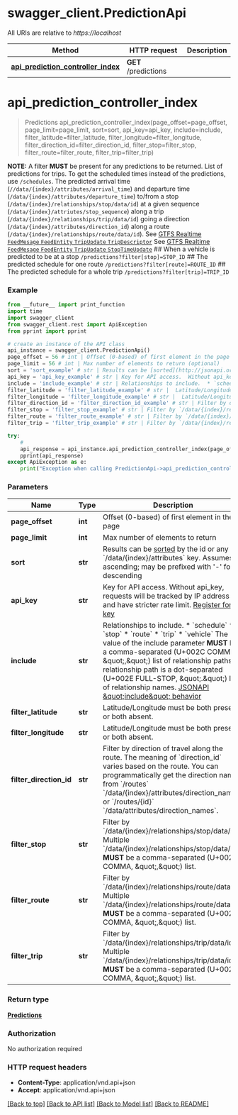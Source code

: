 # swagger_client.PredictionApi

All URIs are relative to *https://localhost*

Method | HTTP request | Description
------------- | ------------- | -------------
[**api_prediction_controller_index**](PredictionApi.md#api_prediction_controller_index) | **GET** /predictions | 


# **api_prediction_controller_index**
> Predictions api_prediction_controller_index(page_offset=page_offset, page_limit=page_limit, sort=sort, api_key=api_key, include=include, filter_latitude=filter_latitude, filter_longitude=filter_longitude, filter_direction_id=filter_direction_id, filter_stop=filter_stop, filter_route=filter_route, filter_trip=filter_trip)



**NOTE:** A filter **MUST** be present for any predictions to be returned.  List of predictions for trips.  To get the scheduled times instead of the predictions, use `/schedules`.  The predicted arrival time (`//data/{index}/attributes/arrival_time`) and departure time (`/data/{index}/attributes/departure_time`) to/from a stop (`/data/{index}/relationships/stop/data/id`) at a given sequence (`/data/{index}/attriutes/stop_sequence`) along a trip (`/data/{index}/relationships/trip/data/id`) going a direction (`/data/{index}/attributes/direction_id`) along a route (`/data/{index}/relationships/route/data/id`).  See [GTFS Realtime `FeedMesage` `FeedEntity` `TripUpdate` `TripDescriptor`](https://github.com/google/transit/blob/master/gtfs-realtime/spec/en/reference.md#message-tripdescriptor) See [GTFS Realtime `FeedMesage` `FeedEntity` `TripUpdate` `StopTimeUpdate`](https://github.com/google/transit/blob/master/gtfs-realtime/spec/en/reference.md#message-stoptimeupdate)   ## When a vehicle is predicted to be at a stop  `/predictions?filter[stop]=STOP_ID`  ## The predicted schedule for one route  `/predictions?filter[route]=ROUTE_ID`  ## The predicted schedule for a whole trip  `/predictions?filter[trip]=TRIP_ID`  

### Example 
```python
from __future__ import print_function
import time
import swagger_client
from swagger_client.rest import ApiException
from pprint import pprint

# create an instance of the API class
api_instance = swagger_client.PredictionApi()
page_offset = 56 # int | Offset (0-based) of first element in the page (optional)
page_limit = 56 # int | Max number of elements to return (optional)
sort = 'sort_example' # str | Results can be [sorted](http://jsonapi.org/format/#fetching-sorting) by the id or any `/data/{index}/attributes` key. Assumes ascending; may be prefixed with '-' for descending  | JSON pointer | Direction | `sort`     | |--------------|-----------|------------| | `/data/{index}/attributes/arrival_time` | ascending | `arrival_time` | | `/data/{index}/attributes/arrival_time` | descending | `-arrival_time` | | `/data/{index}/attributes/departure_time` | ascending | `departure_time` | | `/data/{index}/attributes/departure_time` | descending | `-departure_time` | | `/data/{index}/attributes/direction_id` | ascending | `direction_id` | | `/data/{index}/attributes/direction_id` | descending | `-direction_id` | | `/data/{index}/attributes/schedule_relationship` | ascending | `schedule_relationship` | | `/data/{index}/attributes/schedule_relationship` | descending | `-schedule_relationship` | | `/data/{index}/attributes/status` | ascending | `status` | | `/data/{index}/attributes/status` | descending | `-status` | | `/data/{index}/attributes/stop_sequence` | ascending | `stop_sequence` | | `/data/{index}/attributes/stop_sequence` | descending | `-stop_sequence` | | `/data/{index}/attributes/track` | ascending | `track` | | `/data/{index}/attributes/track` | descending | `-track` |   (optional)
api_key = 'api_key_example' # str | Key for API access.  Without api_key, requests will be tracked by IP address and have stricter rate limit. [Register for a key](/register)  (optional)
include = 'include_example' # str | Relationships to include.  * `schedule` * `stop` * `route` * `trip` * `vehicle`  The value of the include parameter **MUST** be a comma-separated (U+002C COMMA, \",\") list of relationship paths. A relationship path is a dot-separated (U+002E FULL-STOP, \".\") list of relationship names. [JSONAPI \"include\" behavior](http://jsonapi.org/format/#fetching-includes)    (optional)
filter_latitude = 'filter_latitude_example' # str |  Latitude/Longitude must be both present or both absent. (optional)
filter_longitude = 'filter_longitude_example' # str |  Latitude/Longitude must be both present or both absent. (optional)
filter_direction_id = 'filter_direction_id_example' # str | Filter by direction of travel along the route.  The meaning of `direction_id` varies based on the route. You can programmatically get the direction names from `/routes` `/data/{index}/attributes/direction_names` or `/routes/{id}` `/data/attributes/direction_names`.     (optional)
filter_stop = 'filter_stop_example' # str | Filter by `/data/{index}/relationships/stop/data/id`. Multiple `/data/{index}/relationships/stop/data/id` **MUST** be a comma-separated (U+002C COMMA, \",\") list. (optional)
filter_route = 'filter_route_example' # str | Filter by `/data/{index}/relationships/route/data/id`. Multiple `/data/{index}/relationships/route/data/id` **MUST** be a comma-separated (U+002C COMMA, \",\") list. (optional)
filter_trip = 'filter_trip_example' # str | Filter by `/data/{index}/relationships/trip/data/id`. Multiple `/data/{index}/relationships/trip/data/id` **MUST** be a comma-separated (U+002C COMMA, \",\") list. (optional)

try: 
    # 
    api_response = api_instance.api_prediction_controller_index(page_offset=page_offset, page_limit=page_limit, sort=sort, api_key=api_key, include=include, filter_latitude=filter_latitude, filter_longitude=filter_longitude, filter_direction_id=filter_direction_id, filter_stop=filter_stop, filter_route=filter_route, filter_trip=filter_trip)
    pprint(api_response)
except ApiException as e:
    print("Exception when calling PredictionApi->api_prediction_controller_index: %s\n" % e)
```

### Parameters

Name | Type | Description  | Notes
------------- | ------------- | ------------- | -------------
 **page_offset** | **int**| Offset (0-based) of first element in the page | [optional] 
 **page_limit** | **int**| Max number of elements to return | [optional] 
 **sort** | **str**| Results can be [sorted](http://jsonapi.org/format/#fetching-sorting) by the id or any &#x60;/data/{index}/attributes&#x60; key. Assumes ascending; may be prefixed with &#39;-&#39; for descending  | JSON pointer | Direction | &#x60;sort&#x60;     | |--------------|-----------|------------| | &#x60;/data/{index}/attributes/arrival_time&#x60; | ascending | &#x60;arrival_time&#x60; | | &#x60;/data/{index}/attributes/arrival_time&#x60; | descending | &#x60;-arrival_time&#x60; | | &#x60;/data/{index}/attributes/departure_time&#x60; | ascending | &#x60;departure_time&#x60; | | &#x60;/data/{index}/attributes/departure_time&#x60; | descending | &#x60;-departure_time&#x60; | | &#x60;/data/{index}/attributes/direction_id&#x60; | ascending | &#x60;direction_id&#x60; | | &#x60;/data/{index}/attributes/direction_id&#x60; | descending | &#x60;-direction_id&#x60; | | &#x60;/data/{index}/attributes/schedule_relationship&#x60; | ascending | &#x60;schedule_relationship&#x60; | | &#x60;/data/{index}/attributes/schedule_relationship&#x60; | descending | &#x60;-schedule_relationship&#x60; | | &#x60;/data/{index}/attributes/status&#x60; | ascending | &#x60;status&#x60; | | &#x60;/data/{index}/attributes/status&#x60; | descending | &#x60;-status&#x60; | | &#x60;/data/{index}/attributes/stop_sequence&#x60; | ascending | &#x60;stop_sequence&#x60; | | &#x60;/data/{index}/attributes/stop_sequence&#x60; | descending | &#x60;-stop_sequence&#x60; | | &#x60;/data/{index}/attributes/track&#x60; | ascending | &#x60;track&#x60; | | &#x60;/data/{index}/attributes/track&#x60; | descending | &#x60;-track&#x60; |   | [optional] 
 **api_key** | **str**| Key for API access.  Without api_key, requests will be tracked by IP address and have stricter rate limit. [Register for a key](/register)  | [optional] 
 **include** | **str**| Relationships to include.  * &#x60;schedule&#x60; * &#x60;stop&#x60; * &#x60;route&#x60; * &#x60;trip&#x60; * &#x60;vehicle&#x60;  The value of the include parameter **MUST** be a comma-separated (U+002C COMMA, \&quot;,\&quot;) list of relationship paths. A relationship path is a dot-separated (U+002E FULL-STOP, \&quot;.\&quot;) list of relationship names. [JSONAPI \&quot;include\&quot; behavior](http://jsonapi.org/format/#fetching-includes)    | [optional] 
 **filter_latitude** | **str**|  Latitude/Longitude must be both present or both absent. | [optional] 
 **filter_longitude** | **str**|  Latitude/Longitude must be both present or both absent. | [optional] 
 **filter_direction_id** | **str**| Filter by direction of travel along the route.  The meaning of &#x60;direction_id&#x60; varies based on the route. You can programmatically get the direction names from &#x60;/routes&#x60; &#x60;/data/{index}/attributes/direction_names&#x60; or &#x60;/routes/{id}&#x60; &#x60;/data/attributes/direction_names&#x60;.     | [optional] 
 **filter_stop** | **str**| Filter by &#x60;/data/{index}/relationships/stop/data/id&#x60;. Multiple &#x60;/data/{index}/relationships/stop/data/id&#x60; **MUST** be a comma-separated (U+002C COMMA, \&quot;,\&quot;) list. | [optional] 
 **filter_route** | **str**| Filter by &#x60;/data/{index}/relationships/route/data/id&#x60;. Multiple &#x60;/data/{index}/relationships/route/data/id&#x60; **MUST** be a comma-separated (U+002C COMMA, \&quot;,\&quot;) list. | [optional] 
 **filter_trip** | **str**| Filter by &#x60;/data/{index}/relationships/trip/data/id&#x60;. Multiple &#x60;/data/{index}/relationships/trip/data/id&#x60; **MUST** be a comma-separated (U+002C COMMA, \&quot;,\&quot;) list. | [optional] 

### Return type

[**Predictions**](Predictions.md)

### Authorization

No authorization required

### HTTP request headers

 - **Content-Type**: application/vnd.api+json
 - **Accept**: application/vnd.api+json

[[Back to top]](#) [[Back to API list]](../README.md#documentation-for-api-endpoints) [[Back to Model list]](../README.md#documentation-for-models) [[Back to README]](../README.md)

